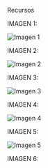 Recursos

IMAGEN 1:

![Imagen 1](https://github.com/user-attachments/assets/5650fd6d-401d-41ea-bc34-404e968f65fd)

IMAGEN 2:

![Imagen 2](https://github.com/user-attachments/assets/a25d9176-f953-4cc3-b9f2-675540b08220)

IMAGEN 3:

![Imagen 3](https://github.com/user-attachments/assets/9d147312-e523-45eb-bfc5-42f640a671c0)

IMAGEN 4:

![Imagen 4](https://github.com/user-attachments/assets/cc623d1f-ce74-44d3-8cbb-ff2c5d872101)

IMAGEN 5:

![Imagen 5](https://github.com/user-attachments/assets/c95f814f-336e-4d41-b933-af1c96c48c43)

IMAGEN 6:
